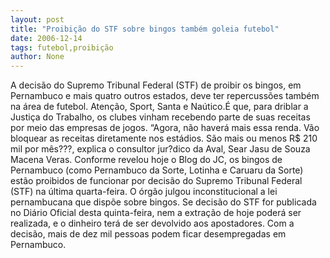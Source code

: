 ```yaml
---
layout: post
title: "Proibição do STF sobre bingos também goleia futebol"
date: 2006-12-14
tags: futebol,proibição
author: None
---
```

A decisão do Supremo Tribunal Federal (STF) de proibir os bingos, em Pernambuco e mais quatro outros estados, deve ter repercussões também na área de futebol. Atenção, Sport, Santa e Naútico.É que, para driblar a Justiça do Trabalho, os clubes vinham recebendo parte de suas receitas por meio das empresas de jogos. 
“Agora, não haverá mais essa renda. Vão bloquear as receitas diretamente nos estádios. São mais ou menos R$ 210 mil por mês???, explica o consultor jur?dico da Aval, Sear Jasu de Souza Macena Veras.
Conforme revelou hoje o Blog do JC, os bingos de Pernambuco (como Pernambuco da Sorte, Lotinha e Caruaru da Sorte) estão proibidos de funcionar por decisão do Supremo Tribunal Federal (STF) na última quarta-feira. O órgão julgou inconstitucional a lei pernambucana que dispõe sobre bingos. 
Se decisão do STF for publicada no Diário Oficial desta quinta-feira, nem a extração de hoje poderá ser realizada, e o dinheiro terá de ser devolvido aos apostadores. Com a decisão, mais de dez mil pessoas podem ficar desempregadas em Pernambuco. 